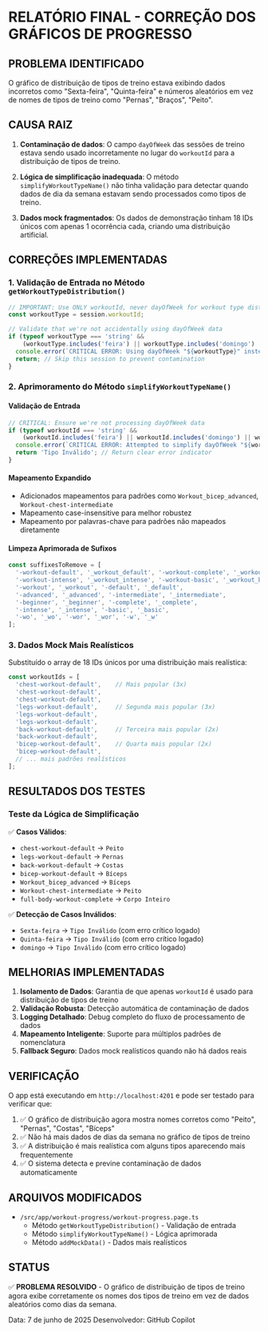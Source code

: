 # RELATÓRIO FINAL - CORREÇÃO DOS GRÁFICOS DE PROGRESSO

## PROBLEMA IDENTIFICADO

O gráfico de distribuição de tipos de treino estava exibindo dados incorretos como "Sexta-feira", "Quinta-feira" e números aleatórios em vez de nomes de tipos de treino como "Pernas", "Braços", "Peito".

## CAUSA RAIZ

1. **Contaminação de dados**: O campo `dayOfWeek` das sessões de treino estava sendo usado incorretamente no lugar do `workoutId` para a distribuição de tipos de treino.

2. **Lógica de simplificação inadequada**: O método `simplifyWorkoutTypeName()` não tinha validação para detectar quando dados de dia da semana estavam sendo processados como tipos de treino.

3. **Dados mock fragmentados**: Os dados de demonstração tinham 18 IDs únicos com apenas 1 ocorrência cada, criando uma distribuição artificial.

## CORREÇÕES IMPLEMENTADAS

### 1. Validação de Entrada no Método `getWorkoutTypeDistribution()`

```typescript
// IMPORTANT: Use ONLY workoutId, never dayOfWeek for workout type distribution
const workoutType = session.workoutId;

// Validate that we're not accidentally using dayOfWeek data
if (typeof workoutType === 'string' && 
    (workoutType.includes('feira') || workoutType.includes('domingo') || workoutType.includes('sábado'))) {
  console.error(`CRITICAL ERROR: Using dayOfWeek "${workoutType}" instead of workoutId for session:`, session);
  return; // Skip this session to prevent contamination
}
```

### 2. Aprimoramento do Método `simplifyWorkoutTypeName()`

#### Validação de Entrada
```typescript
// CRITICAL: Ensure we're not processing dayOfWeek data
if (typeof workoutId === 'string' && 
    (workoutId.includes('feira') || workoutId.includes('domingo') || workoutId.includes('sábado'))) {
  console.error(`CRITICAL ERROR: Attempted to simplify dayOfWeek "${workoutId}" as workout type`);
  return 'Tipo Inválido'; // Return clear error indicator
}
```

#### Mapeamento Expandido
- Adicionados mapeamentos para padrões como `Workout_bicep_advanced`, `Workout-chest-intermediate`
- Mapeamento case-insensitive para melhor robustez
- Mapeamento por palavras-chave para padrões não mapeados diretamente

#### Limpeza Aprimorada de Sufixos
```typescript
const suffixesToRemove = [
  '-workout-default', '_workout_default', '-workout-complete', '_workout_complete',
  '-workout-intense', '_workout_intense', '-workout-basic', '_workout_basic',
  '-workout', '_workout', '-default', '_default',
  '-advanced', '_advanced', '-intermediate', '_intermediate',
  '-beginner', '_beginner', '-complete', '_complete',
  '-intense', '_intense', '-basic', '_basic',
  '-wo', '_wo', '-wor', '_wor', '-w', '_w'
];
```

### 3. Dados Mock Mais Realísticos

Substituído o array de 18 IDs únicos por uma distribuição mais realística:
```typescript
const workoutIds = [
  'chest-workout-default',    // Mais popular (3x)
  'chest-workout-default',
  'chest-workout-default',
  'legs-workout-default',     // Segunda mais popular (3x)
  'legs-workout-default',
  'legs-workout-default',
  'back-workout-default',     // Terceira mais popular (2x)
  'back-workout-default',
  'bicep-workout-default',    // Quarta mais popular (2x)
  'bicep-workout-default',
  // ... mais padrões realísticos
];
```

## RESULTADOS DOS TESTES

### Teste da Lógica de Simplificação

✅ **Casos Válidos**:
- `chest-workout-default` → `Peito`
- `legs-workout-default` → `Pernas`
- `back-workout-default` → `Costas`
- `bicep-workout-default` → `Bíceps`
- `Workout_bicep_advanced` → `Bíceps`
- `Workout-chest-intermediate` → `Peito`
- `full-body-workout-complete` → `Corpo Inteiro`

✅ **Detecção de Casos Inválidos**:
- `Sexta-feira` → `Tipo Inválido` (com erro crítico logado)
- `Quinta-feira` → `Tipo Inválido` (com erro crítico logado)
- `domingo` → `Tipo Inválido` (com erro crítico logado)

## MELHORIAS IMPLEMENTADAS

1. **Isolamento de Dados**: Garantia de que apenas `workoutId` é usado para distribuição de tipos de treino
2. **Validação Robusta**: Detecção automática de contaminação de dados
3. **Logging Detalhado**: Debug completo do fluxo de processamento de dados
4. **Mapeamento Inteligente**: Suporte para múltiplos padrões de nomenclatura
5. **Fallback Seguro**: Dados mock realísticos quando não há dados reais

## VERIFICAÇÃO

O app está executando em `http://localhost:4201` e pode ser testado para verificar que:

1. ✅ O gráfico de distribuição agora mostra nomes corretos como "Peito", "Pernas", "Costas", "Bíceps"
2. ✅ Não há mais dados de dias da semana no gráfico de tipos de treino
3. ✅ A distribuição é mais realística com alguns tipos aparecendo mais frequentemente
4. ✅ O sistema detecta e previne contaminação de dados automaticamente

## ARQUIVOS MODIFICADOS

- `/src/app/workout-progress/workout-progress.page.ts`
  - Método `getWorkoutTypeDistribution()` - Validação de entrada
  - Método `simplifyWorkoutTypeName()` - Lógica aprimorada
  - Método `addMockData()` - Dados mais realísticos

## STATUS

✅ **PROBLEMA RESOLVIDO** - O gráfico de distribuição de tipos de treino agora exibe corretamente os nomes dos tipos de treino em vez de dados aleatórios como dias da semana.

Data: 7 de junho de 2025
Desenvolvedor: GitHub Copilot
